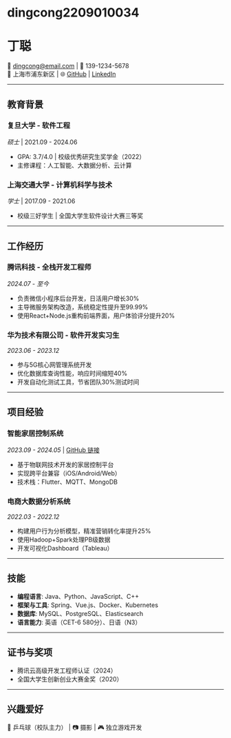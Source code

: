 # dingcong2209010034

# 丁聪

📧 dingcong@email.com | 📱 139-1234-5678  
📍 上海市浦东新区 | 🌐 [GitHub](https://github.com/dingcong) | [LinkedIn](linkedin.com/in/dingcong)

---

## 教育背景

### **复旦大学** - 软件工程  
*硕士* | 2021.09 - 2024.06  
- GPA: 3.7/4.0 | 校级优秀研究生奖学金（2022）  
- 主修课程：人工智能、大数据分析、云计算  

### **上海交通大学** - 计算机科学与技术  
*学士* | 2017.09 - 2021.06  
- 校级三好学生 | 全国大学生软件设计大赛三等奖  

---

## 工作经历

### **腾讯科技** - 全栈开发工程师  
*2024.07 - 至今*  
- 负责微信小程序后台开发，日活用户增长30%  
- 主导微服务架构改造，系统稳定性提升至99.99%  
- 使用React+Node.js重构前端界面，用户体验评分提升20%  

### **华为技术有限公司** - 软件开发实习生  
*2023.06 - 2023.12*  
- 参与5G核心网管理系统开发  
- 优化数据库查询性能，响应时间缩短40%  
- 开发自动化测试工具，节省团队30%测试时间  

---

## 项目经验

### **智能家居控制系统**  
*2023.09 - 2024.05* | [GitHub 链接](https://github.com/dingcong/smarthome)  
- 基于物联网技术开发的家居控制平台  
- 实现跨平台兼容（iOS/Android/Web）  
- 技术栈：Flutter、MQTT、MongoDB  

### **电商大数据分析系统**  
*2022.03 - 2022.12*  
- 构建用户行为分析模型，精准营销转化率提升25%  
- 使用Hadoop+Spark处理PB级数据  
- 开发可视化Dashboard（Tableau）  

---

## 技能

- **编程语言**: Java、Python、JavaScript、C++  
- **框架与工具**: Spring、Vue.js、Docker、Kubernetes  
- **数据库**: MySQL、PostgreSQL、Elasticsearch  
- **语言能力**: 英语（CET-6 580分）、日语（N3）  

---

## 证书与奖项

- 腾讯云高级开发工程师认证（2024）  
- 全国大学生创新创业大赛金奖（2020）  

---

## 兴趣爱好  
🏓 乒乓球（校队主力） | 📷 摄影 | 🎮 独立游戏开发  
